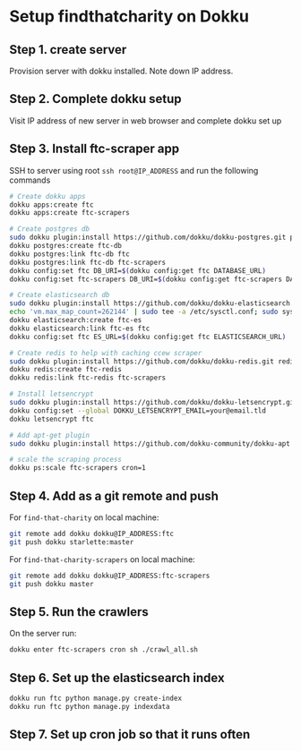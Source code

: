 # Setup findthatcharity on Dokku

## Step 1. create server

Provision server with dokku installed. Note down IP address.

## Step 2. Complete dokku setup

Visit IP address of new server in web browser and complete dokku set up

## Step 3. Install ftc-scraper app

SSH to server using root `ssh root@IP_ADDRESS` and run the following commands

```bash
# Create dokku apps
dokku apps:create ftc
dokku apps:create ftc-scrapers

# Create postgres db
sudo dokku plugin:install https://github.com/dokku/dokku-postgres.git postgres
dokku postgres:create ftc-db
dokku postgres:link ftc-db ftc
dokku postgres:link ftc-db ftc-scrapers
dokku config:set ftc DB_URI=$(dokku config:get ftc DATABASE_URL)
dokku config:set ftc-scrapers DB_URI=$(dokku config:get ftc-scrapers DATABASE_URL)

# Create elasticsearch db
sudo dokku plugin:install https://github.com/dokku/dokku-elasticsearch.git elasticsearch
echo 'vm.max_map_count=262144' | sudo tee -a /etc/sysctl.conf; sudo sysctl -p
dokku elasticsearch:create ftc-es
dokku elasticsearch:link ftc-es ftc
dokku config:set ftc ES_URL=$(dokku config:get ftc ELASTICSEARCH_URL)

# Create redis to help with caching ccew scraper
sudo dokku plugin:install https://github.com/dokku/dokku-redis.git redis
dokku redis:create ftc-redis
dokku redis:link ftc-redis ftc-scrapers

# Install letsencrypt
sudo dokku plugin:install https://github.com/dokku/dokku-letsencrypt.git
dokku config:set --global DOKKU_LETSENCRYPT_EMAIL=your@email.tld
dokku letsencrypt ftc

# Add apt-get plugin
sudo dokku plugin:install https://github.com/dokku-community/dokku-apt apt

# scale the scraping process
dokku ps:scale ftc-scrapers cron=1
```

## Step 4. Add as a git remote and push

For `find-that-charity` on local machine:

```bash
git remote add dokku dokku@IP_ADDRESS:ftc
git push dokku starlette:master
```

For `find-that-charity-scrapers` on local machine:

```bash
git remote add dokku dokku@IP_ADDRESS:ftc-scrapers
git push dokku master
```

## Step 5. Run the crawlers

On the server run:

```bash
dokku enter ftc-scrapers cron sh ./crawl_all.sh
```

## Step 6. Set up the elasticsearch index

```bash
dokku run ftc python manage.py create-index
dokku run ftc python manage.py indexdata
```

## Step 7. Set up cron job so that it runs often

